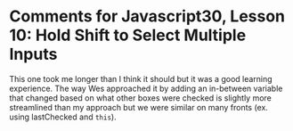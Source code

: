 # Comments for Javascript30, Lesson 10: Hold Shift to Select Multiple Inputs

This one took me longer than I think it should but it was a good learning experience. The way Wes approached it by adding an in-between variable that changed based on what other boxes were checked is slightly more streamlined than my approach but we were similar on many fronts (ex. using lastChecked and `this`). 
